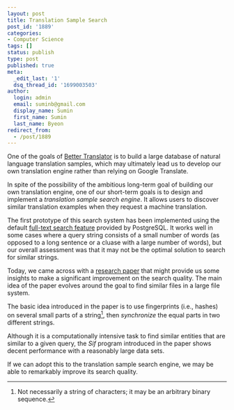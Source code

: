 ```yaml
---
layout: post
title: Translation Sample Search
post_id: '1889'
categories:
- Computer Science
tags: []
status: publish
type: post
published: true
meta:
  _edit_last: '1'
  dsq_thread_id: '1699003503'
author:
  login: admin
  email: suminb@gmail.com
  display_name: Sumin
  first_name: Sumin
  last_name: Byeon
redirect_from:
  - /post/1889
---
```

One of the goals of [Better Translator][better-translator] is to build a large database of natural language translation samples, which may ultimately lead us to develop our own translation engine rather than relying on Google Translate.

In spite of the possibility of the ambitious long-term goal of building our own translation engine, one of our short-term goals is to design and implement a *translation sample search engine*. It allows users to discover similar translation examples when they request a machine translation.

The first prototype of this search system has been implemented using the default [full-text search feature][search] provided by PostgreSQL. It works well in some cases where a query string consists of a small number of words (as opposed to a long sentence or a cluase with a large number of words), but our overall assessment was that it may not be the optimal solution to search for similar strings.

Today, we came across with a [research paper][paper] that might provide us some insights to make a significant improvement on the search quality. The main idea of the paper evolves around the goal to find similar files in a large file system.

The basic idea introduced in the paper is to use fingerprints (i.e., hashes) on several small parts of a string[^1], then *synchronize* the equal parts in two different strings.

Although it is a computationally intensive task to find similar entities that are similar to a given query, the *Sif* program introduced in the paper shows decent performance with a reasonably large data sets.

If we can adopt this to the translation sample search engine, we may be able to remarkably improve its search quality.

[better-translator]: http://better-translator.com
[paper]: http://dl.acm.org/citation.cfm?id=1267074.1267076
[search]: http://www.postgresql.org/docs/8.3/static/textsearch.html

[^1]: Not necessarily a string of characters; it may be an arbitrary binary sequence.

